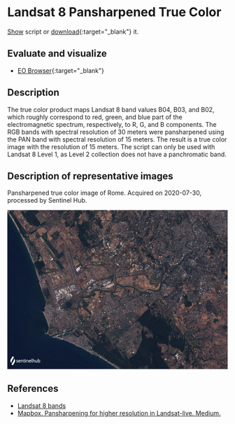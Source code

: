 # Landsat 8 Pansharpened True Color
<a href="#" id='togglescript'>Show</a> script or [download](script.js){:target="_blank"} it.
<div id='script_view' style="display:none">
{% highlight javascript %}
      {% include_relative script.js %}
{% endhighlight %}
</div>

## Evaluate and visualize

- [EO Browser](https://sentinelshare.page.link/BjFa){:target="_blank"}   

## Description

The true color product maps Landsat 8 band values B04, B03, and B02, which roughly correspond to red, green, and blue part of the electromagnetic spectrum, respectively, to R, G, and B components. The RGB bands with spectral resolution of 30 meters were pansharpened using the PAN band with spectral resolution of 15 meters. The result is a true color image with the resolution of 15 meters. The script can only be used with Landsat 8 Level 1, as Level 2 collection does not have a panchromatic band. 

## Description of representative images

Pansharpened true color image of Rome. Acquired on 2020-07-30, processed by Sentinel Hub. 

![L8 NDVI](fig/fig1.png)

## References

-  [Landsat 8 bands](https://landsat.gsfc.nasa.gov/landsat-8/landsat-8-bands)
-  [Mapbox. Pansharpening for higher resolution in Landsat-live. Medium.](https://blog.mapbox.com/pansharpening-for-higher-resolution-in-landsat-live-e4717cd7c356)


 